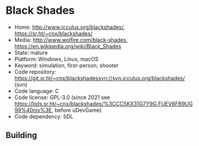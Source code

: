 # Black Shades

- Home: http://www.icculus.org/blackshades/, https://sr.ht/~cnx/blackshades/
- Media: http://www.wolfire.com/black-shades, https://en.wikipedia.org/wiki/Black_Shades
- State: mature
- Platform: Windows, Linux, macOS
- Keyword: simulation, first-person, shooter
- Code repository: https://git.sr.ht/~cnx/blackshadessvn://svn.icculus.org/blackshades/ (svn)
- Code language: C
- Code license: GPL-3.0 (since 2021 see https://lists.sr.ht/~cnx/blackshades/%3CCC5KX31G7Y9G.FUEV6FB9UG99%40nix%3E, before uDevGame)
- Code dependency: SDL

## Building
